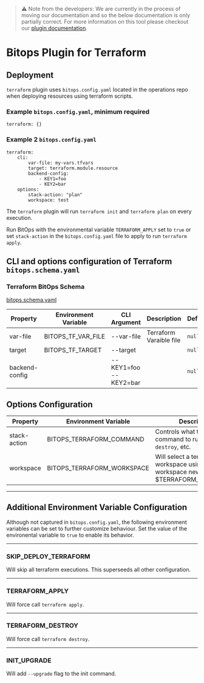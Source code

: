 > ⚠️ Note from the developers: We are currently in the process of moving our documentation and so the below documentation is only partially correct. For more information on this tool please checkout our [plugin documentation](https://github.com/bitops-plugins/terraform).

# Bitops Plugin for Terraform
## Deployment

`terraform` plugin uses `bitops.config.yaml` located in the operations repo when deploying resources using terraform scripts.

### Example `bitops.config.yaml`, minimum required
```
terraform: {}
```

### Example 2 `bitops.config.yaml`
```
terraform:
    cli:
        var-file: my-vars.tfvars
        target: terraform.module.resource
        backend-config:
            - KEY1=foo
            - KEY2=bar
    options:
        stack-action: "plan"
        workspace: test
```

The `terraform` plugin will run `terraform init` and `terraform plan` on every execution.

Run BitOps with the environmental variable `TERRAFORM_APPLY` set to `true` or set `stack-action` in the `bitops.config.yaml` file to apply to run `terraform apply`.

## CLI and options configuration of Terraform `bitops.schema.yaml`

### Terraform BitOps Schema

[bitops.schema.yaml](https://github.com/bitops-plugins/terraform/blob/main/bitops.schema.yaml)

| Property       | Environment Variable | CLI Argument          | Description             | Default | Required |
| -------------- | -------------------- | --------------------- | ----------------------- | ------- | -------- |
| var-file       | BITOPS_TF_VAR_FILE   | --var-file            | Terraform Varaible file | `null`  | No       |
| target         | BITOPS_TF_TARGET     | --target              |                         | `null`  | No       |
| backend-config |                      | --KEY1=foo --KEY2=bar |                         | `null`  | No       |


## Options Configuration

| Property     | Environment Variable       | Description                                                  | Default | Required |
| ------------ | -------------------------- | ------------------------------------------------------------ | ------- | -------- |
| stack-action | BITOPS_TERRAFORM_COMMAND   | Controls what terraform command to run. e.g. `apply`, `destroy`, etc. | `plan`  | No       |
| workspace    | BITOPS_TERRAFORM_WORKSPACE | Will select a terraform workspace using `terraform workspace new $TERRAFORM_WORKSPACE ||terraform workspace select $TERRAFORM_WORKSPACE` prior to running other terraform commands. | `null`  | No       |

-------------------

## Additional Environment Variable Configuration
Although not captured in `bitops.config.yaml`, the following environment variables can be set to further customize behaviour.  Set the value of the environental variable to `true` to enable its behavior.

-------------------
### SKIP_DEPLOY_TERRAFORM
Will skip all terraform executions. This superseeds all other configuration.

-------------------
### TERRAFORM_APPLY
Will force call `terraform apply`.

-------------------
### TERRAFORM_DESTROY
Will force call `terraform destroy`.

-------------------
### INIT_UPGRADE
Will add `--upgrade` flag to the init command.
